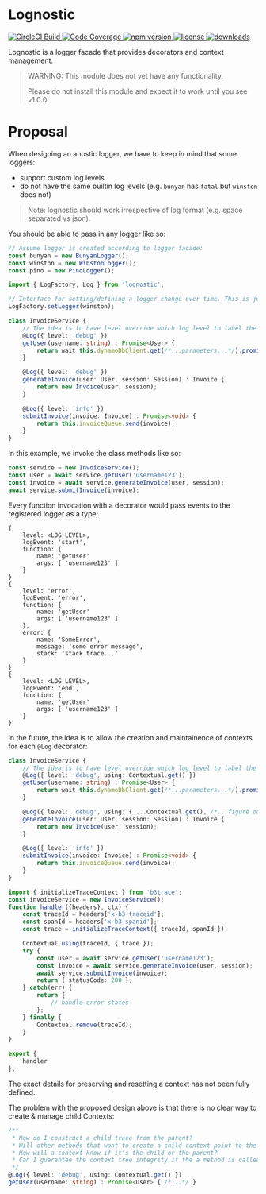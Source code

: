 # Lognostic
<a href="https://app.circleci.com/pipelines/github/kaonashi-noface/lognostic?branch=main&filter=all">
    <img src="https://circleci.com/gh/kaonashi-noface/lognostic.svg?style=svg" alt="CircleCI Build" />
</a>
<a href='https://coveralls.io/github/kaonashi-noface/lognostic?branch=main'>
    <img src='https://coveralls.io/repos/github/kaonashi-noface/lognostic/badge.svg?branch=main' alt='Code Coverage' />
</a>

<a href='https://www.npmjs.com/package/lognostic'>
    <img alt="npm version" src="https://img.shields.io/npm/v/lognostic" />
</a>
<a href='https://www.npmjs.com/package/lognostic'>
    <img alt="license" src="https://img.shields.io/npm/l/lognostic" />
</a>
<a href='https://www.npmjs.com/package/lognostic'>
    <img alt="downloads" src="https://img.shields.io/npm/dm/lognostic" />
</a>

Lognostic is a logger facade that provides decorators and context management.

> WARNING: This module does not yet have any functionality.
> 
> Please do not install this module and expect it to work until you see v1.0.0.

# Proposal
When designing an anostic logger, we have to keep in mind that some loggers:
* support custom log levels
* do not have the same builtin log levels (e.g. `bunyan` has `fatal` but `winston` does not)

> Note: lognostic should work irrespective of log format (e.g. space separated vs json).

You should be able to pass in any logger like so:
```ts
// Assume logger is created according to logger facade:
const bunyan = new BunyanLogger();
const winston = new WinstonLogger();
const pino = new PinoLogger();

import { LogFactory, Log } from 'lognostic';

// Interface for setting/defining a logger change over time. This is just an example:
LogFactory.setLogger(winston);

class InvoiceService {
    // The idea is to have level override which log level to label the events as.
    @Log({ level: 'debug' })
    getUser(username: string) : Promise<User> {
        return wait this.dynamoDbClient.get(/*...parameters...*/).promise();
    }

    @Log({ level: 'debug' })
    generateInvoice(user: User, session: Session) : Invoice {
        return new Invoice(user, session);
    }

    @Log({ level: 'info' })
    submitInvoice(invoice: Invoice) : Promise<void> {
        return this.invoiceQueue.send(invoice);
    }
}
```

In this example, we invoke the class methods like so:
```ts
const service = new InvoiceService();
const user = await service.getUser('username123');
const invoice = await service.generateInvoice(user, session);
await service.submitInvoice(invoice);
```

Every function invocation with a decorator would pass events to the registered logger as a <LOG LEVEL> type:
```
{
    level: <LOG LEVEL>,
    logEvent: 'start',
    function: {
        name: 'getUser'
        args: [ 'username123' ]
    }
}
{
    level: 'error',
    logEvent: 'error',
    function: {
        name: 'getUser'
        args: [ 'username123' ]
    },
    error: {
        name: 'SomeError',
        message: 'some error message',
        stack: 'stack trace...'
    }
}
{
    level: <LOG LEVEL>,
    logEvent: 'end',
    function: {
        name: 'getUser'
        args: [ 'username123' ]
    }
}
```

In the future, the idea is to allow the creation and maintainence of contexts for each `@Log` decorator:
```ts
class InvoiceService {
    // The idea is to have level override which log level to label the events as.
    @Log({ level: 'debug', using: Contextual.get() })
    getUser(username: string) : Promise<User> {
        return wait this.dynamoDbClient.get(/*...parameters...*/).promise();
    }

    @Log({ level: 'debug', using: { ...Contextual.get(), /*...figure out how to create child context from a parent context...*/} })
    generateInvoice(user: User, session: Session) : Invoice {
        return new Invoice(user, session);
    }

    @Log({ level: 'info' })
    submitInvoice(invoice: Invoice) : Promise<void> {
        return this.invoiceQueue.send(invoice);
    }
}

import { initializeTraceContext } from 'b3trace';
const invoiceService = new InvoiceService();
function handler({headers}, ctx) {
    const traceId = headers['x-b3-traceid'];
    const spanId = headers['x-b3-spanid'];
    const trace = initializeTraceContext({ traceId, spanId });

    Contextual.using(traceId, { trace });
    try {
        const user = await service.getUser('username123');
        const invoice = await service.generateInvoice(user, session);
        await service.submitInvoice(invoice);
        return { statusCode: 200 };
    } catch(err) {
        return {
            // handle error states
        };
    } finally {
        Contextual.remove(traceId);
    }
}

export {
    handler
};
```

The exact details for preserving and resetting a context has not been fully defined.

The problem with the proposed design above is that there is no clear way to create & manage child Contexts:
```ts
/**
 * How do I construct a child trace from the parent?
 * Will other methods that want to create a child context point to the correct parent?
 * How will a context know if it's the child or the parent?
 * Can I guarantee the context tree integrity if the a method is called multiple times within a single context? Will this cause issues down the line?
 */
@Log({ level: 'debug', using: Contextual.get() })
getUser(username: string) : Promise<User> { /*...*/ }
```